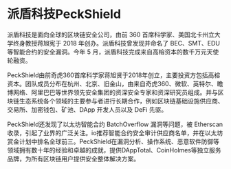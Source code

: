 # 派盾科技PeckShield

派盾科技是面向全球的区块链安全公司，由前 360 首席科学家、美国北卡州立大学终身教授蒋旭宪于 2018 年创办。派盾科技曾发现并命名了 BEC、SMT、EDU 等智能合约的安全漏洞。今年 5 月，派盾科技完成来自高榕资本的数千万元天使轮融资。

PeckShield由前奇虎360首席科学家蒋旭贤于2018年创立，主要投资方包括高榕资本。团队成员分布在杭州、北京、旧金山，由来自奇虎360、微软、英特尔、瞻博网络、阿里巴巴等世界领先安全集团的资深安全专家和资深研究员组成。并与区块链生态系统各个领域的主要参与者进行长期合作，例如区块链基础设施供应商、交易所、加密钱包、矿池、DApp 开发人员以及 DeFi 先驱。

PeckShield还发现了以太坊智能合约 BatchOverflow 漏洞等问题，被 Etherscan 收录，引起了业界的广泛关注。io推荐智能合约安全审计供应商名单，并在以太坊赏金计划中排名全球前三。PeckShield在漏洞分析、操作系统、恶意软件防御等领域拥有数十年的经验和卓越的成就，提供DAppTotal、CoinHolmes等独立服务品牌，为所有区块链用户提供安全整体解决方案。
